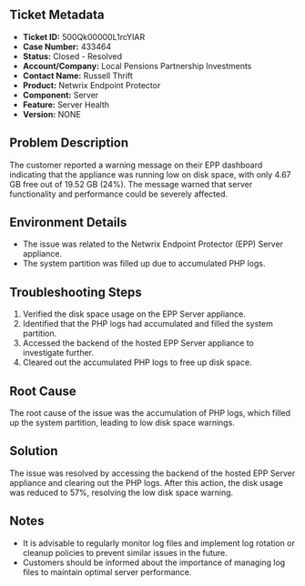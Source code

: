 ## Ticket Metadata
- **Ticket ID:** 500Qk00000L1rcYIAR
- **Case Number:** 433464
- **Status:** Closed - Resolved
- **Account/Company:** Local Pensions Partnership Investments
- **Contact Name:** Russell Thrift
- **Product:** Netwrix Endpoint Protector
- **Component:** Server
- **Feature:** Server Health
- **Version:** NONE

## Problem Description
The customer reported a warning message on their EPP dashboard indicating that the appliance was running low on disk space, with only 4.67 GB free out of 19.52 GB (24%). The message warned that server functionality and performance could be severely affected.

## Environment Details
- The issue was related to the Netwrix Endpoint Protector (EPP) Server appliance.
- The system partition was filled up due to accumulated PHP logs.

## Troubleshooting Steps
1. Verified the disk space usage on the EPP Server appliance.
2. Identified that the PHP logs had accumulated and filled the system partition.
3. Accessed the backend of the hosted EPP Server appliance to investigate further.
4. Cleared out the accumulated PHP logs to free up disk space.

## Root Cause
The root cause of the issue was the accumulation of PHP logs, which filled up the system partition, leading to low disk space warnings.

## Solution
The issue was resolved by accessing the backend of the hosted EPP Server appliance and clearing out the PHP logs. After this action, the disk usage was reduced to 57%, resolving the low disk space warning.

## Notes
- It is advisable to regularly monitor log files and implement log rotation or cleanup policies to prevent similar issues in the future.
- Customers should be informed about the importance of managing log files to maintain optimal server performance.